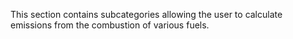 This section contains subcategories allowing the user to calculate
emissions from the combustion of various fuels.
